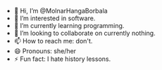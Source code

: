 - 👋 Hi, I’m @MolnarHangaBorbala
- 👀 I’m interested in software.
- 🌱 I’m currently learning programming.
- 💞️ I’m looking to collaborate on currently nothing.
- 📫 How to reach me: don't.
- 😄 Pronouns: she/her
- ⚡ Fun fact: I hate history lessons.

<!---
MolnarHangaBorbala/MolnarHangaBorbala is a ✨ special ✨ repository because its `README.md` (this file) appears on your GitHub profile.
You can click the Preview link to take a look at your changes.
--->
